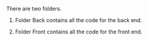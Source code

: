 There are two folders.

1. Folder Back contains all the code for the back end.

2. Folder Front contains all the code for the front end.


